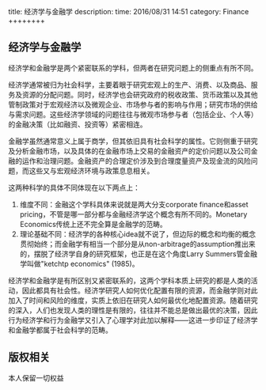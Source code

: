 title:  经济学与金融学
description:
time: 2016/08/31 14:51
category: Finance
++++++++

## 经济学与金融学

经济学和金融学是两个紧密联系的学科，但两者在研究问题上的侧重点有所不同。

经济学通常被归为社会科学，主要着眼于研究宏观上的生产、消费、以及商品、服务及资源的分配问题。同时，经济学也会研究政府的税收政策、货币政策以及其他管制政策对于宏观经济以及微观企业、市场参与者的影响与作用；研究市场的供给与需求问题。这些经济学领域的问题往往与微观市场参与者（包括企业、个人等）的金融决策（比如融资、投资等）紧密相连。

金融学虽然通常意义上属于商学，但其依旧具有社会科学的属性。它则侧重于研究及分析金融市场，以及具体的在金融市场上交易的金融资产的定价问题以及公司金融的运作和治理问题。金融资产的合理定价涉及到合理度量资产及现金流的风险问题，而这些又与宏观经济环境与政策息息相关。

这两种科学的具体不同体现在以下两点上：

1. 维度不同：金融这个学科具体来说就是两大分支corporate finance和asset pricing，不管是哪一部分都与金融经济学这个概念有所不同的。Monetary Economics传统上还不完全算是金融学的范畴。
2. 理论基础不同：经济学的各种核心idea就不说了，但边际的概念和均衡的概念贯彻始终；而金融学有相当一个部分是从non-arbitrage的assumption推出来的，摆脱了经济学自身的研究框架，也正是在这个角度Larry Summers管金融学叫做"ketchtp economics" (1985)。

经济学和金融学是有所区别又紧密联系的，这两个学科本质上研究的都是人类的活动，因此都具有社会性。经济学研究人如何优化配置有限的资源，而金融学则对此加入了时间和风险的维度，实质上依旧在研究人如何最优化地配置资源。随着研究的深入，人们也发现人类的理性是有限的，往往并不能总是做出最优的决策，因此行为经济学和行为金融学又引入了心理学对此加以解释——这进一步印证了经济学和金融学都属于社会科学的范畴。



## 版权相关
本人保留一切权益
